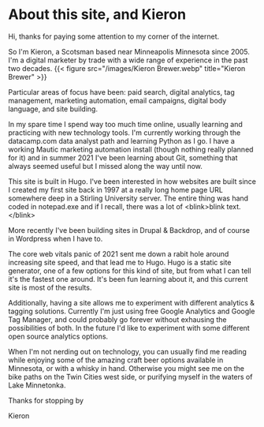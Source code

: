 # About this site, and Kieron


Hi, thanks for paying some attention to my corner of the internet.

So I'm Kieron, a Scotsman based near Minneapolis Minnesota since 2005. I'm a digital marketer by trade with a wide range of experience in the past two decades.
{{< figure src="/images/Kieron Brewer.webp" title="Kieron Brewer" >}}

Particular areas of focus have been: paid search, digital analytics, tag management, marketing automation, email campaigns, digital body language, and site building.

In my spare time I spend way too much time online, usually learning and practicing with new technology tools. I'm currently working through the datacamp.com data analyst path and learning Python as I go. I have a working Mautic marketing automation install (though nothing really planned for it) and in summer 2021 I've been learning about Git, something that always seemed useful but I missed along the way until now.

This site is built in Hugo. I've been interested in how websites are built since I created my first site back in 1997 at a really long home page URL somewhere deep in a Stirling University server. The entire thing was hand coded in notepad.exe and if I recall, there was a lot of \<blink\>blink text.\</blink\>

More recently I've been building sites in Drupal & Backdrop, and of course in Wordpress when I have to.

The core web vitals panic of 2021 sent me down a rabit hole around increasing site speed, and that lead me to Hugo. Hugo is a static site generator, one of a few options for this kind of site, but from what I can tell it's the fastest one around. It's been fun learning about it, and this current site is most of the results.

Additionally, having a site allows me to experiment with different analytics & tagging solutions. Currently I'm just using free Google Analytics and Google Tag Manager, and could probably go forever without exhausing the possibilities of both. In the future I'd like to experiment with some different open source analytics options.

When I'm not nerding out on technology, you can usually find me reading while enjoying some of the amazing craft beer options available in Minnesota, or with a whisky in hand. Otherwise you might see me on the bike paths on the Twin Cities west side, or purifying myself in the waters of Lake Minnetonka.

Thanks for stopping by

Kieron

